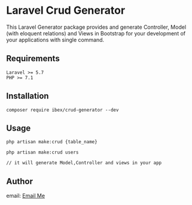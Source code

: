 # Laravel Crud Generator
This Laravel Generator package provides and generate Controller, Model (with eloquent relations) and Views in Bootstrap for your development of your applications with single command.

## Requirements
    Laravel >= 5.7
    PHP >= 7.1

## Installation
```
composer require ibex/crud-generator --dev
```

## Usage
```
php artisan make:crud {table_name}

php artisan make:crud users

// it will generate Model,Controller and views in your app
```
## Author

email: [Email Me](mailto:asargodha@gmail.com)
